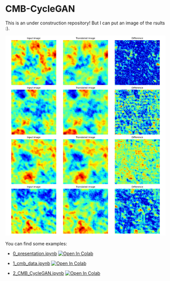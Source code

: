 # CMB-CycleGAN
This is an under construction repository! But I can put an image of the rsults :).


<p align="center">
  <img src="./figs/021.jpg" width="800"/>
</p>


You can find some examples:

- [0_presentation.ipynb](https://github.com/vafaei-ar/CMB-CycleGAN/blob/master/0_presentation.ipynb) [![Open In Colab](https://colab.research.google.com/assets/colab-badge.svg)](https://colab.research.google.com/github/vafaei-ar/CMB-CycleGAN/blob/master/0_presentation.ipynb)

- [1_cmb_data.ipynb](https://github.com/vafaei-ar/CMB-CycleGAN/blob/master/1_cmb_data.ipynb) [![Open In Colab](https://colab.research.google.com/assets/colab-badge.svg)](https://colab.research.google.com/github/vafaei-ar/CMB-CycleGAN/blob/master/1_cmb_data.ipynb)

- [2_CMB_CycleGAN.ipynb](https://github.com/vafaei-ar/CMB-CycleGAN/blob/master/2_CMB_CycleGAN.ipynb) [![Open In Colab](https://colab.research.google.com/assets/colab-badge.svg)](https://colab.research.google.com/github/vafaei-ar/CMB-CycleGAN/blob/master/2_CMB_CycleGAN.ipynb)



